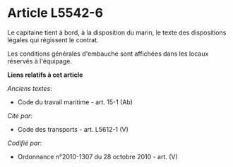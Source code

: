 # Article L5542-6

Le capitaine tient à bord, à la disposition du marin, le texte des dispositions légales qui régissent le contrat.

Les conditions générales d'embauche sont affichées dans les locaux réservés à l'équipage.

**Liens relatifs à cet article**

_Anciens textes_:

  - Code du travail maritime - art. 15-1 (Ab)

_Cité par_:

  - Code des transports - art. L5612-1 (V)

_Codifié par_:

  - Ordonnance n°2010-1307 du 28 octobre 2010 - art. (V)
